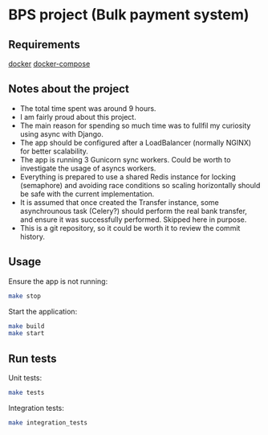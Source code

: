 # BPS project (Bulk payment system)


## Requirements

[docker](https://www.docker.com/)
[docker-compose](https://docs.docker.com/compose/)

## Notes about the project

- The total time spent was around 9 hours.
- I am fairly proud about this project.
- The main reason for spending so much time was to fullfil my curiosity using async with Django.
- The app should be configured after a LoadBalancer (normally NGINX) for better scalability.
- The app is running 3 Gunicorn sync workers. Could be worth to investigate the usage of asyncs workers.
- Everything is prepared to use a shared Redis instance for locking (semaphore) and avoiding race conditions so scaling
  horizontally should be safe with the current implementation.
- It is assumed that once created the Transfer instance, some asynchrounous task (Celery?) should perform the real
  bank transfer, and ensure it was successfully performed. Skipped here in purpose.
- This is a git repository, so it could be worth it to review the commit history.

## Usage

Ensure the app is not running:

```sh
make stop
```

Start the application:

```sh
make build
make start
```

## Run tests

Unit tests:

```sh
make tests
```

Integration tests:

```sh
make integration_tests
```
